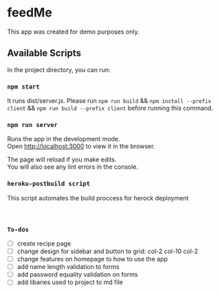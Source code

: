 # feedMe

This app was created for demo purposes only.

## Available Scripts

In the project directory, you can run:

### `npm start`

It runs dist/server.js.
Please run `npm run build` && `npm install --prefix client` && `npm run build --prefix client` before running this command.

### `npm run server`

Runs the app in the development mode.<br />
Open [http://localhost:3000](http://localhost:3000) to view it in the browser.

The page will reload if you make edits.<br />
You will also see any lint errors in the console.

### `heroku-postbuild script`

This script automates the build proccess for herock deployment
</br></br></br>

### `To-dos`

- [ ] create recipe page
- [ ] change design for sidebar and button to grid: col-2 col-10 col-2
- [ ] change features on homepage to how to use the app
- [ ] add name length validation to forms
- [ ] add password equality validation on forms
- [ ] add libaries used to project to md file
